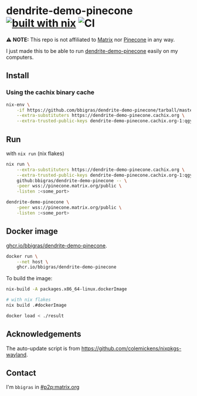 # dendrite-demo-pinecone [![built with nix](https://builtwithnix.org/badge.svg)](https://builtwithnix.org) ![CI](https://github.com/bbigras/dendrite-demo-pinecone/workflows/CI/badge.svg)

⚠️ **NOTE:** This repo is not affiliated to [Matrix](https://matrix.org/) nor [Pinecone](https://github.com/matrix-org/pinecone) in any way.

I just made this to be able to run [dendrite-demo-pinecone](https://github.com/matrix-org/dendrite/tree/master/cmd/dendrite-demo-pinecone) easily on my computers.

## Install

### Using the cachix binary cache
```sh
nix-env \
    -if https://github.com/bbigras/dendrite-demo-pinecone/tarball/master \
    --extra-substituters https://dendrite-demo-pinecone.cachix.org \
    --extra-trusted-public-keys dendrite-demo-pinecone.cachix.org-1:qgybhOM1X0JikTrvpYo1HwtsXT2ee+6ajbmCjCns4yI=
```

## Run

with `nix run` (nix flakes)
```sh
nix run \
    --extra-substituters https://dendrite-demo-pinecone.cachix.org \
    --extra-trusted-public-keys dendrite-demo-pinecone.cachix.org-1:qgybhOM1X0JikTrvpYo1HwtsXT2ee+6ajbmCjCns4yI= \
    github:bbigras/dendrite-demo-pinecone -- \
    -peer wss://pinecone.matrix.org/public \
    -listen :<some_port>
```

```sh
dendrite-demo-pinecone \
    -peer wss://pinecone.matrix.org/public \
    -listen :<some_port>
```

## Docker image
[ghcr.io/bbigras/dendrite-demo-pinecone](https://github.com/bbigras/dendrite-demo-pinecone/pkgs/container/dendrite-demo-pinecone).

```sh
docker run \
    --net host \
    ghcr.io/bbigras/dendrite-demo-pinecone
```

To build the image:

```sh
nix-build -A packages.x86_64-linux.dockerImage

# with nix flakes
nix build .#dockerImage

docker load < ./result
```

## Acknowledgements

The auto-update script is from https://github.com/colemickens/nixpkgs-wayland.

## Contact

I'm `bbigras` in [#p2p:matrix.org](https://matrix.to/#/#p2p:matrix.org)
